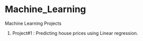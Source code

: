 # Machine_Learning
Machine Learning Projects

1. Project#1 :
   Predicting house prices using Linear regression.
